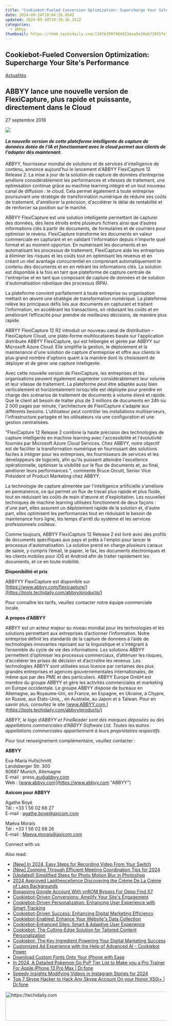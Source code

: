 ```yaml
---
title: "Cookiebot-Fueled Conversion Optimization: Supercharge Your Site's Performance"
date: 2024-09-24T18:04:26.654Z
updated: 2024-09-30T19:39:36.351Z
categories:
  - abbyy
thumbnail: https://thmb.techidaily.com/110fb399f984d23daa9e38ab73955fe742594ebb472c7d2e2f5c7a8871170c57.jpg
---
```


## Cookiebot-Fueled Conversion Optimization: Supercharge Your Site's Performance

[Actualités](https://tools.techidaily.com/abbyy/products/)

## ABBYY lance une nouvelle version de FlexiCapture, plus rapide et puissante, directement dans le Cloud

27 septembre 2018

![](https://content.abbyy.com/-/media/project/abbyy/abbyy/branchtemplates/shutterstock_1272462163_1296-x-729.jpg?h=729&iar=0&w=1296)

#### _La nouvelle version de cette plateforme intelligente de capture de données dotée de l’IA et fonctionnant avec le cloud permet aux clients de l’adopter dès maintenant._

  
ABBYY, fournisseur mondial de solutions et de services d'intelligence de contenu, annonce aujourd'hui le lancement d'ABBYY FlexiCapture 12 Release 2\. La mise à jour de la solution de capture de données d’entreprise améliore considérablement les performances et vitesses de traitement, une optimisation continue grâce au machine learning intégré et un tout nouveau canal de diffusion : le cloud. Cela permet également à toute entreprise poursuivant une stratégie de transformation numérique de réduire ses coûts de traitement, d'améliorer la précision, d'accélérer le délai de rentabilité et de renforcer sa position sur le marché.

ABBYY FlexiCapture est une solution intelligente permettant de capturer des données, des liens étroits entre plusieurs fichiers ainsi que d’autres informations clés à partir de documents, de formulaires et de courriers pour optimiser le revenu. FlexiCapture transforme les documents en valeur commerciale en capturant et en validant l'information depuis n'importe quel format et au moment opportun. En numérisant les documents et en automatisant les processus de traitement, FlexiCapture aide les entreprises à éliminer les risques et les coûts tout en optimisant les revenus et en créant un réel avantage concurrentiel en comprenant automatiquement le contenu des documents et en en retirant les informations clés. La solution est disponible à la fois en tant que plateforme de capture centrale de l'entreprise et en tant que composant de capture de données et de solution d'automatisation robotique des processus (RPA).

La plateforme convient parfaitement à toute entreprise ou organisation mettant en œuvre une stratégie de transformation numérique. La plateforme relève les principaux défis liés aux documents en capturant et traitant l’information, en accélérant les transactions, en réduisant les coûts et en améliorant l’efficacité pour prendre de meilleures décisions, de manière plus rapide.

ABBYY FlexiCapture 12 R2 introduit un nouveau canal de distribution – FlexiCapture Cloud, une plate-forme multilocataires basée sur l'application distribuée ABBYY FlexiCapture, qui est hébergée et gérée par ABBYY sur Microsoft Azure Cloud. Elle simplifie la gestion, le déploiement et la maintenance d'une solution de capture d'entreprise et offre aux clients le plus grand nombre d'options quant à la manière dont ils choisissent de déployer et de gérer une capture intelligente. 

Avec cette nouvelle version de FlexiCapture, les entreprises et les organisations peuvent également augmenter considérablement leur volume et leur vitesse de traitement. La plateforme peut être adaptée aussi bien verticalement et horizontalement lorsqu'elle est déployée pour prendre en charge des scénarios de traitement de documents à volume élevé et rapide. Que le client ait besoin de traiter plus de 3 millions de documents en 24h ou 2 000 pages par minute, l'architecture de FlexiCapture s'adapte aux différents besoins. L'utilisateur peut contrôler les installations multiserveurs, l'infrastructure partagée et les utilisateurs via une configuration et une gestion centralisées.

"FlexiCapture 12 Release 2 combine la haute précision des technologies de capture intelligente en machine learning avec l'accessibilité et l'évolutivité fournies par Microsoft Azure Cloud Services. Chez ABBYY, notre objectif est de faciliter la transformation numérique en fournissant des solutions faciles à intégrer pour les entreprises, les fournisseurs de services et les développeurs de logiciels, afin qu'ils puissent atteindre l'excellence opérationnelle, optimiser la visibilité sur le flux de documents et, au final, améliorer leurs performances ", commente Bruce Orcutt, Senior Vice Président of Product Marketing chez ABBYY.

La technologie de capture alimentée par l'intelligence artificielle s'améliore en permanence, ce qui permet un flux de travail plus rapide et plus fluide, tout en réduisant les coûts de main d'œuvre et d'exploitation. Les nouvelles techniques de machine learning utilisées fonctionnent de deux façons : d'une part, elles assurent un déploiement rapide de la solution et, d'autre part, elles optimisent les performances tout en réduisant le besoin de maintenance hors ligne, les temps d'arrêt du système et les services professionnels coûteux.

Comme toujours, ABBYY FlexiCapture 12 Release 2 est livré avec des profils de documents spécifiques aux pays et prêts à l'emploi pour lancer le processus d'automatisation. La solution prend en charge plusieurs canaux de saisie, y compris l’email, le papier, le fax, les documents électroniques et les clients mobiles pour iOS et Android afin de traiter rapidement les documents, et ce en toute mobilité.

  
**Disponibilité et prix**

ABBYYY FlexiCapture est disponible sur [https://www.abbyy.com/flexicapture/](https://tools.techidaily.com/abbyy/products/) 

Pour connaître les tarifs, veuillez contacter notre équipe commerciale locale.

  
**A propos d’ABBYY**

ABBYY est un acteur majeur au niveau mondial pour les technologies et les solutions permettant aux entreprises d’actionner l’information. Notre entreprise définit les standards de la capture de données à l’aide de technologies innovantes reposant sur la linguistique et s’intégrant à l’ensemble du cycle de vie des informations. Les solutions ABBYY permettent d’optimiser les processus commerciaux, d’atténuer les risques, d’accélérer les prises de décision et d’accroître les revenus. Les technologies ABBYY sont utilisées sous licence par certaines des plus grandes entreprises et agences gouvernementales internationales, de même que par des PME et des particuliers. ABBYY Europe GmbH est membre du groupe ABBYY et gère les activités commerciales et marketing en Europe occidentale. Le groupe ABBYY dispose de bureaux en Allemagne, au Royaume-Uni, en France, en Espagne, en Ukraine, à Chypre, en Russie, aux États-Unis, , en Australie, au Japon et à Taïwan. Pour en savoir plus, consultez le site [www.ABBYY.com.](https://tools.techidaily.com/abbyy/products/)

_ABBYY, le logo d’ABBYY et FineReader sont des marques déposées ou des appellations commerciales d’ABBYY Software Ltd. Toutes les autres appellations commerciales appartiennent à leurs propriétaires respectifs._

  
Pour tout renseignement complémentaire, veuillez contacter :

**ABBYY**

Eva-Maria Hufschmitt  
Landsberger Str. 300  
80687 Munich, Allemagne  
E-mail : press\_eu@abbyy.com  
Web : [www.abbyy.com](https://www.abbyy.com "ABBYY")  
  
**Axicom pour ABBYY**

Agathe Boyé  
Tél : +33 1 56 02 68 27  
E-mail : agathe.boye@axicom.com  
  
Maëva Morais  
Tél : +33 1 56 02 68 26  
E-mail : Maeva.morais@axicom.com  
  
Connect with us

<ins class="adsbygoogle"
     style="display:block"
     data-ad-format="autorelaxed"
     data-ad-client="ca-pub-7571918770474297"
     data-ad-slot="1223367746"></ins>

<ins class="adsbygoogle"
     style="display:block"
     data-ad-client="ca-pub-7571918770474297"
     data-ad-slot="8358498916"
     data-ad-format="auto"
     data-full-width-responsive="true"></ins>

<span class="atpl-alsoreadstyle">Also read:</span>
<div><ul>
<li><a href="https://visual-screen-recording.techidaily.com/new-in-2024-easy-steps-for-recording-video-from-your-switch/"><u>[New] In 2024, Easy Steps for Recording Video From Your Switch</u></a></li>
<li><a href="https://screen-mirroring-recording.techidaily.com/new-zooming-through-efficient-meeting-coordination-tips-for-2024/"><u>[New] Zooming Through Efficient Meeting Coordination Tips for 2024</u></a></li>
<li><a href="https://extra-support.techidaily.com/updated-simplified-steps-for-photo-motion-blur-in-photoshop/"><u>[Updated] Simplified Steps for Photo Motion Blur in Photoshop</u></a></li>
<li><a href="https://extra-approaches.techidaily.com/2024-approved-lapithexcellence-discovering-the-creme-de-la-creme-of-laps-backgrounds/"><u>2024 Approved Lapithexcellence Discovering the Crème De La Créme of Laps Backgrounds</u></a></li>
<li><a href="https://android-unlock.techidaily.com/bypassing-google-account-with-vnrom-bypass-for-oppo-find-x7-by-drfone-android/"><u>Bypassing Google Account With vnROM Bypass For Oppo Find X7</u></a></li>
<li><a href="https://discover-alternatives.techidaily.com/cookiebot-driven-conversions-amplify-your-sites-engagement/"><u>Cookiebot-Driven Conversions: Amplify Your Site's Engagement</u></a></li>
<li><a href="https://discover-alternatives.techidaily.com/cookiebot-driven-personalization-enhancing-user-experience-with-smart-tracking/"><u>Cookiebot-Driven Personalization: Enhancing User Experience with Smart Tracking</u></a></li>
<li><a href="https://discover-alternatives.techidaily.com/cookiebot-driven-success-enhancing-digital-marketing-efficiency/"><u>Cookiebot-Driven Success: Enhancing Digital Marketing Efficiency</u></a></li>
<li><a href="https://discover-alternatives.techidaily.com/cookiebot-enabled-enhance-your-websites-data-collection/"><u>Cookiebot-Enabled: Enhance Your Website's Data Collection</u></a></li>
<li><a href="https://discover-alternatives.techidaily.com/cookiebot-enhanced-sites-smart-and-adaptive-user-experience/"><u>Cookiebot-Enhanced Sites: Smart & Adaptive User Experience</u></a></li>
<li><a href="https://discover-alternatives.techidaily.com/cookiebot-the-cutting-edge-solution-for-tailored-content-personalization/"><u>Cookiebot: The Cutting-Edge Solution for Tailored Content Personalization</u></a></li>
<li><a href="https://discover-alternatives.techidaily.com/cookiebot-the-key-ingredient-powering-your-digital-marketing-success/"><u>Cookiebot: The Key Ingredient Powering Your Digital Marketing Success</u></a></li>
<li><a href="https://discover-alternatives.techidaily.com/customized-ad-experience-with-the-help-of-advanced-ai-cookiebot-power/"><u>Customized Ad Experience with the Help of Advanced AI - Cookiebot Power</u></a></li>
<li><a href="https://techtrends.techidaily.com/download-custom-fonts-onto-your-iphone-with-ease/"><u>Download Custom Fonts Onto Your iPhone with Ease</u></a></li>
<li><a href="https://ios-pokemon-go.techidaily.com/in-2024-a-detailed-pokemon-go-pvp-tier-list-to-make-you-a-pro-trainer-for-apple-iphone-13-pro-max-drfone-by-drfone-virtual-ios/"><u>In 2024, A Detailed Pokemon Go PvP Tier List to Make you a Pro Trainer For Apple iPhone 13 Pro Max | Dr.fone</u></a></li>
<li><a href="https://extra-skills.techidaily.com/speedy-insights-modifying-videos-in-instagram-stories-for-2024/"><u>Speedy Insights Modifying Videos in Instagram Stories for 2024</u></a></li>
<li><a href="https://location-social.techidaily.com/top-7-skype-hacker-to-hack-any-skype-account-on-your-honor-x50iplus-drfone-by-drfone-virtual-android/"><u>Top 7 Skype Hacker to Hack Any Skype Account On your Honor X50i+ | Dr.fone</u></a></li>
</ul></div>

<!-- affiliate ads begin -->
<a href="https://appsumo.8odi.net/c/5597632/2129741/7443" target="_top" id="2129741">
  <img src="//a.impactradius-go.com/display-ad/7443-2129741" border="0" alt="https://techidaily.com" width="728" height="90"/>
</a>
<img height="0" width="0" src="https://appsumo.8odi.net/i/5597632/2129741/7443" style="position:absolute;visibility:hidden;" border="0" />
<!-- affiliate ads end -->

